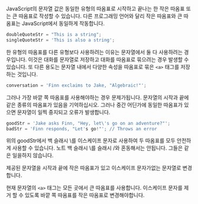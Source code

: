 
JavaScript의 문자열 값은 동일한 유형의 따옴표로 시작하고 끝나는 한 작은 따옴표 또는 큰 따옴표로 작성할 수 있습니다. 다른 프로그래밍 언어와 달리 작은 따옴표와 큰 따옴표는 JavaScript에서 동일하게 작동합니다.

```js
doubleQuoteStr = "This is a string"; 
singleQuoteStr = 'This is also a string';
```

한 유형의 따옴표를 다른 유형보다 사용하려는 이유는 문자열에서 둘 다 사용하려는 경우입니다. 이것은 대화를 문자열로 저장하고 대화를 따옴표로 묶으려는 경우 발생할 수 있습니다. 또 다른 용도는 문자열 내에서 다양한 속성을 따옴표로 묶은 ```<a>``` 태그를 저장하는 것입니다.

```js
conversation = 'Finn exclaims to Jake, "Algebraic!"';
```

그러나 가장 바깥 쪽 따옴표를 사용해야하는 경우 문제가됩니다. 문자열의 시작과 끝에 같은 종류의 따옴표가 있음을 기억하십시오. 그러나 중간 어딘가에 동일한 따옴표가 있으면 문자열이 일찍 중지되고 오류가 발생합니다.

```js
goodStr = 'Jake asks Finn, "Hey, let\'s go on an adventure?"'; 
badStr = 'Finn responds, "Let's go!"'; // Throws an error
```

위의 goodStr에서 백 슬래시 \를 이스케이프 문자로 사용하여 두 따옴표를 모두 안전하게 사용할 수 있습니다. 노트
백 슬래시 \를 슬래시 /와 혼동해서는 안됩니다. 그들은 같은 일을하지 않습니다.

제공된 문자열을 시작과 끝에 작은 따옴표가 있고 이스케이프 문자가없는 문자열로 변경합니다.

현재 문자열의 ```<a>``` 태그는 모든 곳에서 큰 따옴표를 사용합니다. 이스케이프 문자를 제거 할 수 있도록 바깥 쪽 따옴표를 작은 따옴표로 변경해야합니다.